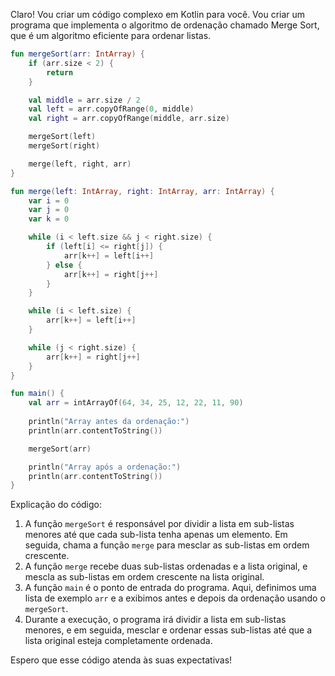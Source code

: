 Claro! Vou criar um código complexo em Kotlin para você. Vou criar um programa que implementa o algoritmo de ordenação chamado Merge Sort, que é um algoritmo eficiente para ordenar listas.

```kotlin
fun mergeSort(arr: IntArray) {
    if (arr.size < 2) {
        return
    }

    val middle = arr.size / 2
    val left = arr.copyOfRange(0, middle)
    val right = arr.copyOfRange(middle, arr.size)

    mergeSort(left)
    mergeSort(right)

    merge(left, right, arr)
}

fun merge(left: IntArray, right: IntArray, arr: IntArray) {
    var i = 0
    var j = 0
    var k = 0

    while (i < left.size && j < right.size) {
        if (left[i] <= right[j]) {
            arr[k++] = left[i++]
        } else {
            arr[k++] = right[j++]
        }
    }

    while (i < left.size) {
        arr[k++] = left[i++]
    }

    while (j < right.size) {
        arr[k++] = right[j++]
    }
}

fun main() {
    val arr = intArrayOf(64, 34, 25, 12, 22, 11, 90)
    
    println("Array antes da ordenação:")
    println(arr.contentToString())

    mergeSort(arr)

    println("Array após a ordenação:")
    println(arr.contentToString())
}
```

Explicação do código:

1. A função `mergeSort` é responsável por dividir a lista em sub-listas menores até que cada sub-lista tenha apenas um elemento. Em seguida, chama a função `merge` para mesclar as sub-listas em ordem crescente.
2. A função `merge` recebe duas sub-listas ordenadas e a lista original, e mescla as sub-listas em ordem crescente na lista original.
3. A função `main` é o ponto de entrada do programa. Aqui, definimos uma lista de exemplo `arr` e a exibimos antes e depois da ordenação usando o `mergeSort`.
4. Durante a execução, o programa irá dividir a lista em sub-listas menores, e em seguida, mesclar e ordenar essas sub-listas até que a lista original esteja completamente ordenada.

Espero que esse código atenda às suas expectativas!